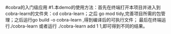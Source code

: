 #cobra的入门级应用
#1.本demo的使用方法：首先在终端打开本项目并进入到cobra-learn的文件夹：cd cobra-learn；之后 go mod tidy,完善项目所需的包管理；之后运行go build -o cobra-learn ,得到编译后的可执行文件； 最后在终端运行./cobra-learn 
或者运行 ./cobra-learn add 1 1,即可得到不同的结果。
